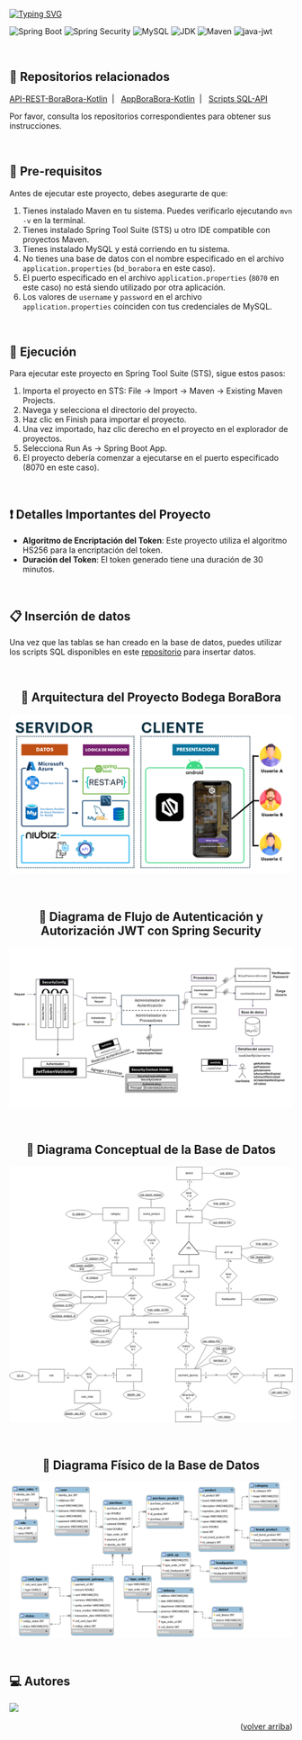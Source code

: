 <a name="readme-top"></a>

<a href="https://git.io/typing-svg"><img src="https://readme-typing-svg.demolab.com?font=Fira+Code&weight=600&size=43&pause=1000&color=D3D302&random=false&width=680&height=60&lines=API+REST+-+Bodega+BoraBora;APP+M%C3%B3vil+-+Kotlin" alt="Typing SVG" /></a>


![Spring Boot](https://img.shields.io/badge/Spring%20Boot-3.1.0-brightgreen)
![Spring Security](https://img.shields.io/badge/Spring%20Security-6-brightgreen)
![MySQL](https://img.shields.io/badge/MySQL-8.0-blue)
![JDK](https://img.shields.io/badge/JDK-17-orange)
![Maven](https://img.shields.io/badge/Maven-3.8.6-red)
![java-jwt](https://img.shields.io/badge/java--jwt-4.2.1-green)

<br>

## 📌 Repositorios relacionados

[API-REST-BoraBora-Kotlin](https://github.com/CarlosAcosta4/apirest-borabora-android-kotlin) &nbsp;| &nbsp; [AppBoraBora-Kotlin](https://github.com/brigittev0/AppBoraMovil) &nbsp;| &nbsp; [Scripts SQL-API](https://github.com/CarlosAcosta4/resources-apis-borabora) &nbsp;

Por favor, consulta los repositorios correspondientes para obtener sus instrucciones.

<br>

## 📑 Pre-requisitos

Antes de ejecutar este proyecto, debes asegurarte de que:

1. Tienes instalado Maven en tu sistema. Puedes verificarlo ejecutando `mvn -v` en la terminal.
2. Tienes instalado Spring Tool Suite (STS) u otro IDE compatible con proyectos Maven.
3. Tienes instalado MySQL y está corriendo en tu sistema.
4. No tienes una base de datos con el nombre especificado en el archivo `application.properties` (`bd_borabora` en este caso).
5. El puerto especificado en el archivo `application.properties` (`8070` en este caso) no está siendo utilizado por otra aplicación.
6. Los valores de `username` y `password` en el archivo `application.properties` coinciden con tus credenciales de MySQL.

<br>

## 🔢 Ejecución

Para ejecutar este proyecto en Spring Tool Suite (STS), sigue estos pasos:

1. Importa el proyecto en STS: File -> Import -> Maven -> Existing Maven Projects.
2. Navega y selecciona el directorio del proyecto.
3. Haz clic en Finish para importar el proyecto.
4. Una vez importado, haz clic derecho en el proyecto en el explorador de proyectos.
5. Selecciona Run As -> Spring Boot App.
6. El proyecto debería comenzar a ejecutarse en el puerto especificado (8070 en este caso).

<br>

## ❗ Detalles Importantes del Proyecto
- **Algoritmo de Encriptación del Token**: Este proyecto utiliza el algoritmo HS256 para la encriptación del token.
- **Duración del Token**: El token generado tiene una duración de 30 minutos.

<br>

## 📋 Inserción de datos
Una vez que las tablas se han creado en la base de datos, puedes utilizar los scripts SQL disponibles en este [repositorio](https://github.com/CarlosAcosta4/resources-apis-borabora) para insertar datos.

<br>

<div align="center">
  
## 🔹 Arquitectura del Proyecto Bodega BoraBora
![Arquitectura](./src/main/img/Arquitectura.png)

<br>

## 🔸 Diagrama de Flujo de Autenticación y Autorización JWT con Spring Security
![DiagramaSecurityJWT](./src/main/img/DiagramaSecurityJWT.png)

<br>

## 🔹 Diagrama Conceptual de la Base de Datos
![Conceptual](./src/main/img/Conceptual.png)

<br>

## 🔸 Diagrama Físico de la Base de Datos
![Fisico](./src/main/img/Fisico.png)
</div>

<br>

## 💻 Autores
<a href="https://github.com/CarlosAcosta4/apirest-borabora-android-kotlin/graphs/contributors">
  <img src="https://contrib.rocks/image?repo=CarlosAcosta4/apirest-borabora-android-kotlin" />
</a>

<p align="right">(<a href="#readme-top">volver arriba</a>)</p>


